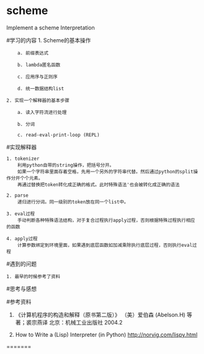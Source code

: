 scheme
======

Implement a scheme Interpretation

#学习的内容
    1. Scheme的基本操作

        a. 前缀表达式
    
        b. lambda匿名函数
        
        c. 应用序与正则序
        
        d. 统一数据结构list

    2. 实现一个解释器的基本步骤

        a. 读入字符流进行处理
        
        b. 分词
        
        c. read-eval-print-loop (REPL)

#实现解释器

    1. tokenizer
        利用python自带的string操作，把括号分开。
        如果一个字符串里面存着空格，先用一个另外的字符串代替。然后通过python的split操作分开个个元素。
        再通过替换把token转化成正确的格式。此时特殊语法'也会被转化成正确的语法
        
    2. parse
        递归进行分词。同一级别的token放在同一个list中。
        
    3. eval过程
        手动判断各种特殊语法结构，对于复合过程执行apply过程，否则根据特殊过程执行相应的函数
        
    4. apply过程
        计算参数绑定到环境里面，如果遇到底层函数如加减乘除执行底层过程，否则执行eval过程

#遇到的问题

    1. 最早的时候参考了资料

#思考与感想

#参考资料

1. 《计算机程序的构造和解释（原书第二版）》 （美）爱伯森 (Abelson.H) 等著；裘宗燕译 北京：机械工业出版社 2004.2 

2. How to Write a (Lisp) Interpreter (in Python) http://norvig.com/lispy.html

=======

